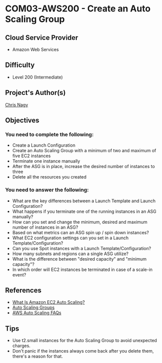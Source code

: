 # COM03-AWS200 - Create an Auto Scaling Group

## Cloud Service Provider
- Amazon Web Services

## Difficulty
- Level 200 (Intermediate)

## Project's Author(s)

[Chris Nagy](https://twitter.com/chris_the_nagy)

## Objectives

### You need to complete the following:
- Create a Launch Configuration
- Create an Auto Scaling Group with a minimum of two and maximum of five EC2 instances
- Terminate one instance manually
- After the ASG is in place, increase the desired number of instances to three
- Delete all the resources you created


### You need to answer the following:
- What are the key differences between a Launch Template and Launch Configuration?
- What happens if you terminate one of the running instances in an ASG manually?
- How can you set and change the minimum, desired and maximum number of instances in an ASG?
- Based on what metrics can an ASG spin up / spin down instances?
- What EC2 configuration settings can you set in a Launch Template/Configuration?
- Can you use Spot instances with a Launch Template/Configuration?
- How many subnets and regions can a single ASG utilize?
- What is the difference between "desired capacity" and "minimum capacity"?
- In which order will EC2 instances be terminated in case of a scale-in event?

## References
- [What Is Amazon EC2 Auto Scaling?](https://docs.aws.amazon.com/autoscaling/ec2/userguide/what-is-amazon-ec2-auto-scaling.html)
- [Auto Scaling Groups](https://docs.aws.amazon.com/autoscaling/ec2/userguide/AutoScalingGroup.html)
- [AWS Auto Scaling FAQs](https://aws.amazon.com/autoscaling/faqs/)

## Tips
- Use t2.small instances for the Auto Scaling Group to avoid unexpected charges.
- Don't panic if the instances always come back after you delete them, there's a reason for that.
